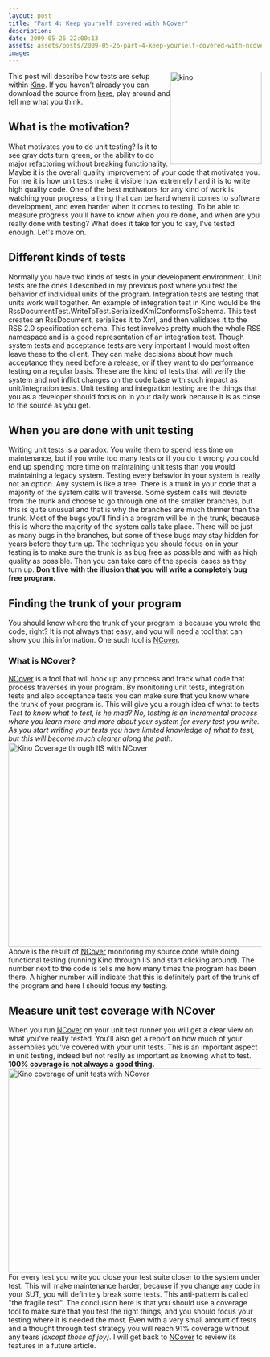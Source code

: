 ```yaml
---
layout: post
title: "Part 4: Keep yourself covered with NCover"
description:
date: 2009-05-26 22:00:13
assets: assets/posts/2009-05-26-part-4-keep-yourself-covered-with-ncover
image: 
---
```


<p><img class="alignright size-full wp-image-329" style="float: right;" title="kino" src="http://litemedia.info/media/Default/Mint/kino.jpg" alt="kino" width="182" height="184" />This post will describe how tests are setup within <a href="http://mint.litemedia.se/2009/05/23/kino-everything-to-rss/">Kino</a>. If you haven’t already you can download the source from <a href="http://mint.litemedia.se/kino/">here</a>, play around and tell me what you think.</p>
<h2>What is the motivation?</h2>
<p>What motivates you to do unit testing? Is it to see gray dots turn green, or the ability to do major refactoring without breaking functionality. Maybe it is the overall quality improvement of your code that motivates you. For me it is how unit tests make it visible how extremely hard it is to write high quality code.  One of the best motivators for any kind of work is watching your progress, a thing that can be hard when it comes to software development, and even harder when it comes to testing. To be able to measure progress you'll have to know when you're done, and when are you really done with testing? What does it take for you to say, I've tested enough. Let's move on.</p>
<h2>Different kinds of tests</h2>
<p>Normally you have two kinds of tests in your development environment. Unit tests are the ones I described in my previous post where you test the behavior of individual units of the program. Integration tests are testing that units work well together. An example of integration test in Kino would be the RssDocumentTest.WriteToTest.SerializedXmlConformsToSchema. This test creates an RssDocument, serializes it to Xml, and then validates it to the RSS 2.0 specification schema. This test involves pretty much the whole RSS namespace and is a good representation of an integration test.  Though system tests and acceptance tests are very important I would most often leave these to the client. They can make decisions about how much acceptance they need before a release, or if they want to do performance testing on a regular basis. These are the kind of tests that will verify the system and not inflict changes on the code base with such impact as unit/integration tests.  Unit testing and integration testing are the things that you as a developer should focus on in your daily work because it is as close to the source as you get.</p>
<h2>When you are done with unit testing</h2>
<p>Writing unit tests is a paradox. You write them to spend less time on maintenance, but if you write too many tests or if you do it wrong you could end up spending more time on maintaining unit tests than you would maintaining a legacy system. Testing every behavior in your system is really not an option.  Any system is like a tree. There is a trunk in your code that a majority of the system calls will traverse. Some system calls will deviate from the trunk and choose to go through one of the smaller branches, but this is quite unusual and that is why the branches are much thinner than the trunk.  Most of the bugs you'll find in a program will be in the trunk, because this is where the majority of the system calls take place. There will be just as many bugs in the branches, but some of these bugs may stay hidden for years before they turn up. The technique you should focus on in your testing is to make sure the trunk is as bug free as possible and with as high quality as possible. Then you can take care of the special cases as they turn up. <strong>Don't live with the illusion that you will write a completely bug free program.</strong></p>
<h2>Finding the trunk of your program</h2>
<p>You should know where the trunk of your program is because you wrote the code, right? It is not always that easy, and you will need a tool that can show you this information. One such tool is <a href="http://www.ncover.com">NCover</a>.</p>
<h3>What is NCover?</h3>
<p><a href="http://www.ncover.com">NCover</a> is a tool that will hook up any process and track what code that process traverses in your program. By monitoring unit tests, integration tests and also acceptance tests you can make sure that you know where the trunk of your program is. This will give you a rough idea of what to tests.  <em>Test to know what to test, is he mad? No, testing is an incremental process where you learn more and more about your system for every test you write. As you start writing your tests you have limited knowledge of what to test, but this will become much clearer along the path.</em> <img class="alignleft size-full wp-image-398" style="margin-right: 100%;" title="Kino Coverage through IIS with NCover" src="http://litemedia.info/media/Default/Mint/kino_coverage_iis.png" alt="Kino Coverage through IIS with NCover" width="1061" height="406" /> Above is the result of <a href="http://www.ncover.com">NCover</a> monitoring my source code while doing functional testing (running Kino through IIS and start clicking around). The number next to the code is tells me how many times the program has been there. A higher number will indicate that this is definitely part of the trunk of the program and here I should focus my testing.</p>
<h2>Measure unit test coverage with NCover</h2>
<p>When you run <a href="http://www.ncover.com">NCover</a> on your unit test runner you will get a clear view on what you've really tested. You'll also get a report on how much of your assemblies you've covered with your unit tests. This is an important aspect in unit testing, indeed but not really as important as knowing what to test. <strong>100% coverage is not always a good thing.</strong> <img class="alignleft size-full wp-image-399" style="margin-right: 100%;" title="Kino coverage of unit tests with NCover" src="http://litemedia.info/media/Default/Mint/kino_coverage_unit_tests.png" alt="Kino coverage of unit tests with NCover" width="1060" height="406" /> For every test you write you close your test suite closer to the system under test. This will make maintenance harder, because if you change any code in your SUT, you will definitely break some tests. This anti-pattern is called "the fragile test".  The conclusion here is that you should use a coverage tool to make sure that you test the right things, and you should focus your testing where it is needed the most. Even with a very small amount of tests and a thought through test strategy you will reach 91% coverage without any tears <em>(except those of joy)</em>.  I will get back to <a href="http://www.ncover.com">NCover</a> to review its features in a future article.</p>

